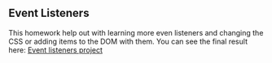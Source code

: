 ## Event Listeners
This homework help out with learning more even listeners and changing the CSS or adding items to the DOM with them.
You can see the final result here: [Event listeners project](https://mikestegall.github.io/event-listeners/)
